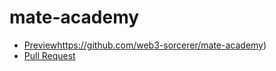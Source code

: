 # mate-academy
- [Preview](https://github.com/web3-sorcerer/mate-academy)https://github.com/web3-sorcerer/mate-academy)
- [Pull Request](https://github.com/web3-sorcerer/mate-academy/pull/1/files)
